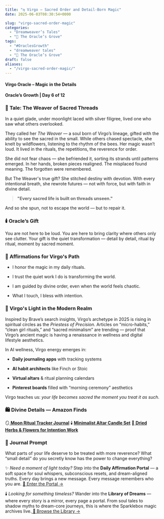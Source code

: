 ```yaml
---
title: "♍️ Virgo – Sacred Order and Detail-Born Magic"
date: 2025-06-03T08:30:54+0000

slug: "virgo-sacred-order-magic"
categories:
  - "Dreamweaver’s Tales"
  - "🔮 The Oracle’s Grove"
tags:
  - "#OraclesGrowth"
  - "dreamweaver tales"
  - "🔮 The Oracle’s Grove"
draft: false
aliases:
  - "/virgo-sacred-order-magic/"
---
```

#### Virgo Oracle – Magic in the Details

**Oracle’s Growth | Day 6 of 12**

### 📖 **Tale: The Weaver of Sacred Threads**

In a quiet glade, under moonlight laced with silver filigree, lived one who saw what others overlooked.

They called her *The Weaver* — a soul born of Virgo’s lineage, gifted with the ability to see the sacred in the small. While others chased spectacle, she knelt by wildflowers, listening to the rhythm of the bees. Her magic wasn’t loud. It lived in the rituals, the repetitions, the reverence for order.

She did not fear chaos — she befriended it, sorting its strands until patterns emerged. In her hands, broken pieces realigned. The misplaced found meaning. The forgotten were remembered.

But The Weaver's true gift? She stitched destiny with devotion. With every intentional breath, she rewrote futures — not with force, but with faith in divine detail.

> **"Every sacred life is built on threads unseen."**

And so she spun, not to escape the world — but to repair it.

### 🕯️ **Oracle’s Gift**

You are not here to be loud. You are here to bring clarity where others only see clutter. Your gift is the quiet transformation — detail by detail, ritual by ritual, moment by sacred moment.

### 🌌 **Affirmations for Virgo's Path**

- I honor the magic in my daily rituals.

- I trust the quiet work I do is transforming the world.

- I am guided by divine order, even when the world feels chaotic.

- What I touch, I bless with intention.

### 🌿 **Virgo's Light in the Modern Realm**

Inspired by Brave’s search insights, Virgo’s archetype in 2025 is rising in spiritual circles as the *Priestess of Precision*. Articles on “micro-habits,” “clean girl rituals,” and “sacred minimalism” are trending — proof that Virgo’s ancient magic is having a renaissance in wellness and digital lifestyle aesthetics.

In AI wellness, Virgo energy emerges in:

- **Daily journaling apps** with tracking systems

- **AI habit architects** like Finch or Stoic

- **Virtual altars** & ritual planning calendars

- **Pinterest boards** filled with “morning ceremony” aesthetics

Virgo teaches us: *your life becomes sacred the moment you treat it as such.*

### 🛍️ **Divine Details — Amazon Finds**

🪞[ **Moon Ritual Tracker Journal**](https://amzn.to/4kq9v8M)
🕯️ **[Minimalist Altar Candle Set](https://amzn.to/3Sv5K5F)**
🌾[ **Dried Herbs & Flowers for Intention Work**](https://amzn.to/3HofsUV)

### 🔮 **Journal Prompt**

What parts of your life deserve to be treated with more reverence?
What “small detail” do you secretly know has the power to change everything?

✨ *Need a moment of light today?*
Step into the **Daily Affirmation Portal** — a soft space for soul whispers, subconscious resets, and dream-aligned truths.
Every day brings a new message. Every message remembers who you are.
[🌿 Enter the Portal →](https://sparklebox.blog/)

🕯️ *Looking for something timeless?*
Wander into the **Library of Dreams** — where every story is a mirror, every page a portal.
From soul tales to shadow myths to dream-core journeys, this is where the Sparklebox magic archives live.[
🌌 Browse the Library →](https://sparklebox.blog/tag/the-library-of-dreams/)